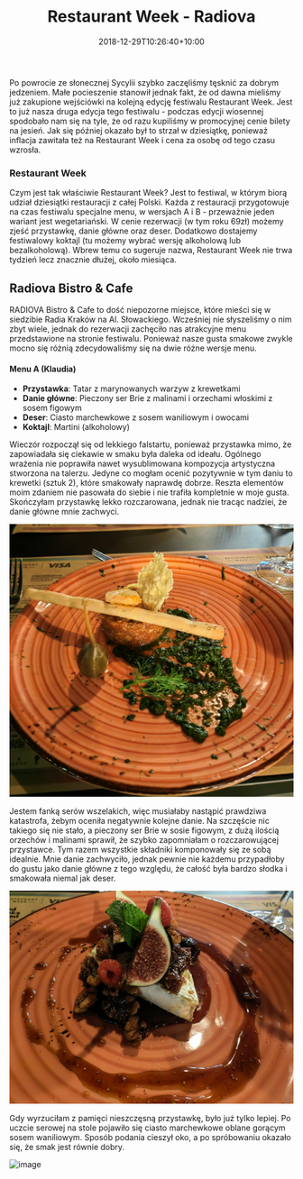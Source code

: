 ﻿---
layout: post
title: "Restaurant Week - Radiova"
date: 2018-12-29T10:26:40+10:00
authors: ["Klaudia Jusko", "Wojtek Szlosek"]
categories: ["RestaurantWeek", "Kraków"]
tags: ["Writing"]
description: ""
thumbnail: "assets/images/posts/2022-11-12-restaurant-week-radiova/A-danie.jpg"
---

Po powrocie ze słonecznej Sycylii szybko zaczęliśmy tęsknić za dobrym jedzeniem. Małe pocieszenie 
stanowił jednak fakt, że od dawna mieliśmy już zakupione wejściówki na kolejną edycję festiwalu 
Restaurant Week. Jest to już nasza druga edycja tego festiwalu - podczas edycji wiosennej spodobało 
nam się na tyle, że od razu kupiliśmy w promocyjnej cenie bilety na jesień. Jak się później okazało 
był to strzał w dziesiątkę, ponieważ inflacja zawitała też na Restaurant Week i cena za osobę od tego czasu
wzrosła.

### Restaurant Week

Czym jest tak właściwie Restaurant Week? Jest to festiwal, w którym biorą udział dziesiątki 
restauracji z całej Polski. Każda z restauracji przygotowuje na czas festiwalu specjalne menu, 
w wersjach A i B - przeważnie jeden wariant jest wegetariański. W cenie rezerwacji (w tym roku 69zł) 
możemy zjeść przystawkę, danie główne oraz deser. Dodatkowo dostajemy festiwalowy koktajl (tu możemy 
wybrać wersję alkoholową lub bezalkoholową). Wbrew temu co sugeruje nazwa, Restaurant Week nie trwa 
tydzień lecz znacznie dłużej, około miesiąca.

## Radiova Bistro & Cafe

RADIOVA Bistro & Cafe to dość niepozorne miejsce, które mieści się w siedzibie Radia Kraków 
na Al. Słowackiego. Wcześniej nie słyszeliśmy o nim zbyt wiele, jednak do rezerwacji zachęciło nas 
atrakcyjne menu przedstawione na stronie festiwalu. Ponieważ nasze gusta smakowe zwykle mocno się różnią
zdecydowaliśmy się na dwie różne wersje menu.

#### Menu A (Klaudia)
  - **Przystawka**: Tatar z marynowanych warzyw z krewetkami
  - **Danie główne**: Pieczony ser Brie z malinami i orzechami włoskimi z sosem figowym
  - **Deser**: Ciasto marchewkowe z sosem waniliowym i owocami
  - **Koktajl**: Martini (alkoholowy)


Wieczór rozpoczął się od lekkiego falstartu, ponieważ przystawka mimo, że zapowiadała się ciekawie 
w smaku była daleka od ideału. Ogólnego wrażenia nie poprawiła nawet wysublimowana kompozycja 
artystyczna stworzona na talerzu. Jedyne co mogłam ocenić pozytywnie w tym daniu to
krewetki (sztuk 2), które smakowały naprawdę dobrze. Reszta elementów moim zdaniem nie pasowała do 
siebie i nie trafiła kompletnie w moje gusta. Skończyłam przystawkę lekko rozczarowana, jednak
nie tracąc nadziei, że danie główne mnie zachwyci.


![image](https://github.com/KlaWo-Blog/dev/blob/master/assets/images/posts/2022-11-12-restaurant-week-radiova/A-przystawka.jpg?raw=true)

Jestem fanką serów wszelakich, więc musiałaby nastąpić prawdziwa katastrofa, żebym oceniła negatywnie
kolejne danie. Na szczęście nic takiego się nie stało, a pieczony ser Brie w sosie figowym, z dużą ilością 
orzechów i malinami sprawił, że szybko zapomniałam o rozczarowującej przystawce. Tym razem wszystkie
składniki komponowały się ze sobą idealnie. Mnie danie zachwyciło, jednak pewnie nie każdemu przypadłoby
do gustu jako danie główne z tego względu, że całość była bardzo słodka i smakowała niemal jak deser.

![image](https://github.com/KlaWo-Blog/dev/blob/master/assets/images/posts/2022-11-12-restaurant-week-radiova/A-danie.jpg?raw=true)

Gdy wyrzuciłam z pamięci nieszczęsną przystawkę, było już tylko lepiej. Po uczcie serowej na stole pojawiło
się ciasto marchewkowe oblane gorącym sosem waniliowym. Sposób podania cieszył oko, a po spróbowaniu
okazało się, że smak jest równie dobry.

![image](https://github.com/KlaWo-Blog/dev/blob/master/assets/images/posts/2022-11-12-restaurant-week-radiova/A-deser.jpg?raw=true)


